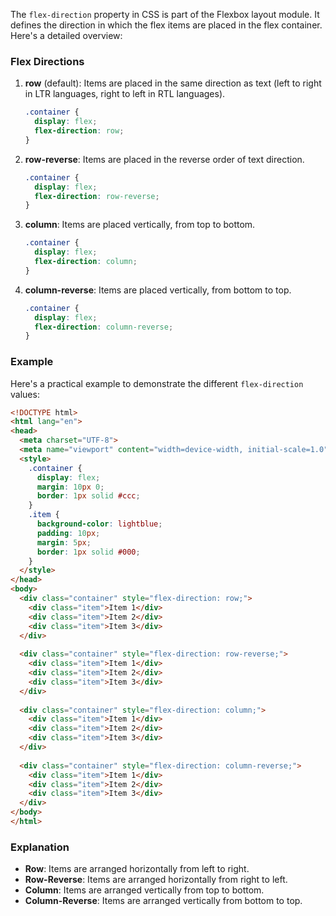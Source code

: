 The `flex-direction` property in CSS is part of the Flexbox layout module. It defines the direction in which the flex items are placed in the flex container. Here's a detailed overview:

### Flex Directions
1. **row** (default): Items are placed in the same direction as text (left to right in LTR languages, right to left in RTL languages).
   ```css
   .container {
     display: flex;
     flex-direction: row;
   }
   ```

2. **row-reverse**: Items are placed in the reverse order of text direction.
   ```css
   .container {
     display: flex;
     flex-direction: row-reverse;
   }
   ```

3. **column**: Items are placed vertically, from top to bottom.
   ```css
   .container {
     display: flex;
     flex-direction: column;
   }
   ```

4. **column-reverse**: Items are placed vertically, from bottom to top.
   ```css
   .container {
     display: flex;
     flex-direction: column-reverse;
   }
   ```

### Example
Here's a practical example to demonstrate the different `flex-direction` values:

```html
<!DOCTYPE html>
<html lang="en">
<head>
  <meta charset="UTF-8">
  <meta name="viewport" content="width=device-width, initial-scale=1.0">
  <style>
    .container {
      display: flex;
      margin: 10px 0;
      border: 1px solid #ccc;
    }
    .item {
      background-color: lightblue;
      padding: 10px;
      margin: 5px;
      border: 1px solid #000;
    }
  </style>
</head>
<body>
  <div class="container" style="flex-direction: row;">
    <div class="item">Item 1</div>
    <div class="item">Item 2</div>
    <div class="item">Item 3</div>
  </div>
  
  <div class="container" style="flex-direction: row-reverse;">
    <div class="item">Item 1</div>
    <div class="item">Item 2</div>
    <div class="item">Item 3</div>
  </div>
  
  <div class="container" style="flex-direction: column;">
    <div class="item">Item 1</div>
    <div class="item">Item 2</div>
    <div class="item">Item 3</div>
  </div>
  
  <div class="container" style="flex-direction: column-reverse;">
    <div class="item">Item 1</div>
    <div class="item">Item 2</div>
    <div class="item">Item 3</div>
  </div>
</body>
</html>
```

### Explanation
- **Row**: Items are arranged horizontally from left to right.
- **Row-Reverse**: Items are arranged horizontally from right to left.
- **Column**: Items are arranged vertically from top to bottom.
- **Column-Reverse**: Items are arranged vertically from bottom to top.

